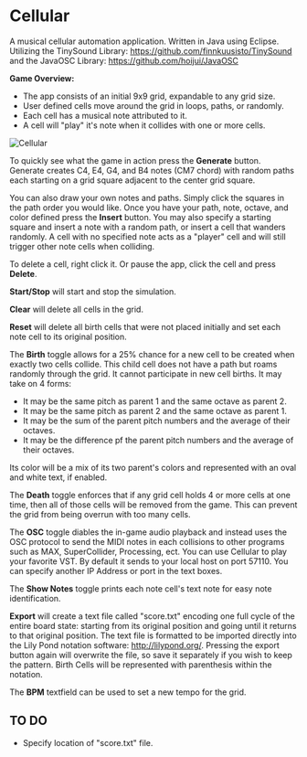 # Cellular
A musical cellular automation application. Written in Java using Eclipse. Utilizing the TinySound Library: https://github.com/finnkuusisto/TinySound and the JavaOSC Library: https://github.com/hoijui/JavaOSC


**Game Overview:**
* The app consists of an initial 9x9 grid, expandable to any grid size.
* User defined cells move around the grid in loops, paths, or randomly.
* Each cell has a musical note attributed to it.
* A cell will "play" it's note when it collides with one or more cells.

![Cellular](http://i.imgur.com/Qie6w4Z.jpg)

To quickly see what the game in action press the **Generate** button. Generate creates C4, E4, G4, and B4 notes (CM7 chord) with random paths each starting on a grid square adjacent to the center grid square.

You can also draw your own notes and paths. Simply click the squares in the path order you would like. Once you have your path, note, octave, and color defined press the **Insert** button. You may also specify a starting square and insert a note with a random path, or insert a cell that wanders randomly. A cell with no specified note acts as a "player" cell and will still trigger other note cells when colliding.

To delete a cell, right click it. Or pause the app, click the cell and press **Delete**.

**Start/Stop** will start and stop the simulation.

**Clear** will delete all cells in the grid.

**Reset** will delete all birth cells that were not placed initially and set each note cell to its original position.

The **Birth** toggle allows for a 25% chance for a new cell to be created when exactly two cells collide. This child cell does not have a path but roams randomly through the grid. It cannot participate in new cell births. It may take on 4 forms:
* It may be the same pitch as parent 1 and the same octave as parent 2.
* It may be the same pitch as parent 2 and the same octave as parent 1.
* It may be the sum of the parent pitch numbers and the average of their octaves.
* It may be the difference pf the parent pitch numbers and the average of their octaves.

Its color will be a mix of its two parent's colors and represented with an oval and white text, if enabled. 

The **Death** toggle enforces that if any grid cell holds 4 or more cells at one time, then all of those cells will be removed from the game. This can prevent the grid from being overrun with too many cells.

The **OSC** toggle diables the in-game audio playback and instead uses the OSC protocol to send the MIDI notes in each collisions to other programs such as MAX, SuperCollider, Processing, ect. You can use Cellular to play your favorite VST. By default it sends to your local host on port 57110. You can specify another IP Address or port in the text boxes.

The **Show Notes** toggle prints each note cell's text note for easy note identification.

**Export** will create a text file called "score.txt" encoding one full cycle of the entire board state: starting from its original position and going until it returns to that original position. The text file is formatted to be imported directly into the Lily Pond notation software: http://lilypond.org/. Pressing the export button again will overwrite the file, so save it separately if you wish to keep the pattern. Birth Cells will be represented with parenthesis within the notation.

The **BPM** textfield can be used to set a new tempo for the grid.

## TO DO
* Specify location of "score.txt" file.
